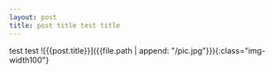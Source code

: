 ```yaml
---
layout: post
title: post title test title
---
```


test test
![{{post.title}}]({{file.path | append: "/pic.jpg"}}){:class="img-width100"}
